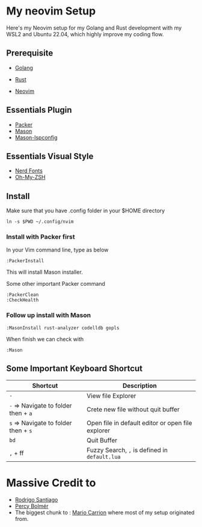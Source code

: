 # My neovim Setup
Here's my Neovim setup for my Golang and Rust development with my WSL2 and Ubuntu 22.04, which highly improve my coding flow.

## Prerequisite

* [Golang](https://go.dev/doc/install)

* [Rust](https://www.rust-lang.org/tools/install)

* [Neovim](https://github.com/neovim/neovim/wiki/Installing-Neovim)

  

## Essentials Plugin

* [Packer](https://www.github.com/wbthomason/packer.nvim)
* [Mason](https://www.github.com/williamboman/mason.nvim)
* [ Mason-lspconfig ](https://www.github.com/williamboman/mason-lspconfig.nvim)

## Essentials Visual Style

* [Nerd Fonts](https://https://github.com/ryanoasis/nerd-fonts)
* [Oh-My-ZSH](https://github.com/ohmyzsh/ohmyzsh)


## Install
Make sure that you have .config folder in your $HOME directory
```
ln -s $PWD ~/.config/nvim
```

### Install with Packer first
In your Vim command line, type as below
```
:PackerInstall
```
This will install Mason installer.

Some other important Packer command
```
:PackerClean
:CheckHealth
```

### Follow up install with Mason
```
:MasonInstall rust-analyzer codelldb gopls
```
When finish we can check with 
```
:Mason
```

## Some Important Keyboard Shortcut

| Shortcut | Description |
| ------ | ------ |
| `-` | View file Explorer |
| `-` => Navigate to folder then + `a` | Crete new file without quit buffer|
| `s` => Navigate to folder then + `s` | Open file in default editor or open file explorer|
| `bd` | Quit Buffer |
| `,` + ff | Fuzzy Search, `,` is defined <mapleader> in `default.lua` |


# Massive Credit to
* [Rodrigo Santiago](https://rsdlt.github.io/posts/rust-nvim-ide-guide-walkthrough-development-debug/)
* [Percy Bolmér](https://programmingpercy.tech/blog/learn-how-to-use-neovim-as-ide/)
* The biggest chunk to : [Mario Carrion](https://www.youtube.com/@MarioCarrion) where most of my setup originated from.
